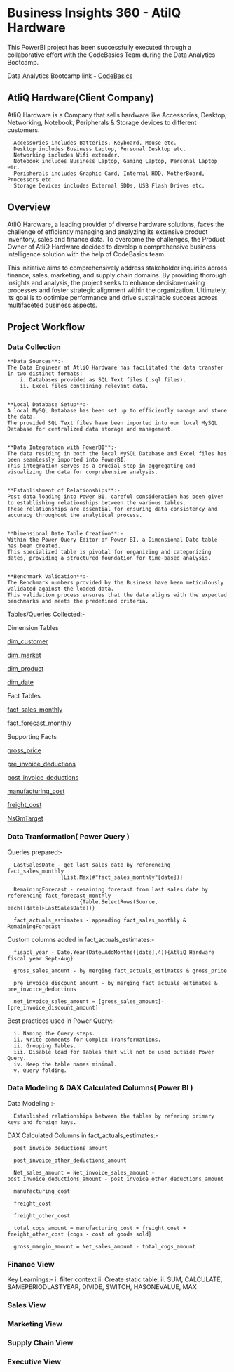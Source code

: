 # Business Insights 360 - AtilQ Hardware
This PowerBI project has been successfully executed through a collaborative effort with the CodeBasics Team during the Data Analytics Bootcamp.

Data Analytics Bootcamp link - [CodeBasics](https://codebasics.io/#ourcourses)

## AtliQ Hardware(Client Company)
AtliQ Hardware is a Company that sells hardware like Accessories, Desktop, Networking, Notebook, Peripherals & Storage devices to different customers.

      Accessories includes Batteries, Keyboard, Mouse etc.
      Desktop includes Business Laptop, Personal Desktop etc.
      Networking includes Wifi extender.
      Notebook includes Business Laptop, Gaming Laptop, Personal Laptop etc.
      Peripherals includes Graphic Card, Internal HDD, MotherBoard, Processors etc.
      Storage Devices includes External SDDs, USB Flash Drives etc.

## Overview
AtliQ Hardware, a leading provider of diverse hardware solutions, faces the challenge of efficiently managing and analyzing its extensive product inventory, sales and finance data. To overcome the challenges, the Product Owner of AtliQ Hardware decided to develop a comprehensive business intelligence solution with the help of CodeBasics team.  

This initiative aims to comprehensively address stakeholder inquiries across finance, sales, marketing, and supply chain domains. By providing thorough insights and analysis, the project seeks to enhance decision-making processes and foster strategic alignment within the organization. Ultimately, its goal is to optimize performance and drive sustainable success across multifaceted business aspects.

## Project Workflow
### Data Collection
    **Data Sources**:-
    The Data Engineer at AtliQ Hardware has facilitated the data transfer in two distinct formats:
        i. Databases provided as SQL Text files (.sql files).
        ii. Excel files containing relevant data.


    **Local Database Setup**:-
    A local MySQL Database has been set up to efficiently manage and store the data.
    The provided SQL Text files have been imported into our local MySQL Database for centralized data storage and management.


    **Data Integration with PowerBI**:-
    The data residing in both the local MySQL Database and Excel files has been seamlessly imported into PowerBI.
    This integration serves as a crucial step in aggregating and visualizing the data for comprehensive analysis.


    **Establishment of Relationships**:-
    Post data loading into Power BI, careful consideration has been given to establishing relationships between the various tables.
    These relationships are essential for ensuring data consistency and accuracy throughout the analytical process.


    **Dimensional Date Table Creation**:-
    Within the Power Query Editor of Power BI, a Dimensional Date table has been created.
    This specialized table is pivotal for organizing and categorizing dates, providing a structured foundation for time-based analysis.


    **Benchmark Validation**:-
    The Benchmark numbers provided by the Business have been meticulously validated against the loaded data.
    This validation process ensures that the data aligns with the expected benchmarks and meets the predefined criteria.


   Tables/Queries Collected:-

   Dimension Tables
   
   [dim_customer](https://github.com/sreenath569/Business-Insights-360/blob/main/DATASET/DB%20Files/dim_customer.jpeg)
   
   [dim_market](https://github.com/sreenath569/Business-Insights-360/blob/main/DATASET/DB%20Files/dim_market.jpeg)
   
   [dim_product](https://github.com/sreenath569/Business-Insights-360/blob/main/DATASET/DB%20Files/dim_product.jpeg)

   [dim_date]()
       
Fact Tables
   
   [fact_sales_monthly](https://github.com/sreenath569/Business-Insights-360/blob/main/DATASET/DB%20Files/fact_sales_monthly.jpeg)
   
   [fact_forecast_monthly](https://github.com/sreenath569/Business-Insights-360/blob/main/DATASET/DB%20Files/fact_forecast_monthly.jpeg)
       
Supporting Facts
   
   [gross_price](https://github.com/sreenath569/Business-Insights-360/blob/main/DATASET/DB%20Files/gross_price.jpeg)
   
   [pre_invoice_deductions](https://github.com/sreenath569/Business-Insights-360/blob/main/DATASET/DB%20Files/pre_invoice_deductions.jpeg)
   
   [post_invoice_deductions](https://github.com/sreenath569/Business-Insights-360/blob/main/DATASET/DB%20Files/post_invoice_deductions.jpeg)
   
   [manufacturing_cost](https://github.com/sreenath569/Business-Insights-360/blob/main/DATASET/DB%20Files/manufacturing_cost.jpeg)
   
   [freight_cost](https://github.com/sreenath569/Business-Insights-360/blob/main/DATASET/DB%20Files/freight_cost.jpeg)  

   [NsGmTarget]()


    
### Data Tranformation( Power Query )

   Queries prepared:-

      LastSalesDate - get last sales date by referencing fact_sales_monthly
                     {List.Max(#"fact_sales_monthly"[date])}
      
      RemainingForecast - remaining forecast from last sales date by referencing fact_forecast_monthly
                           {Table.SelectRows(Source, each([date]>LastSalesDate))}

      fact_actuals_estimates - appending fact_sales_monthly & RemainingForecast

   Custom columns added in fact_actuals_estimates:-

      fisacl_year - Date.Year(Date.AddMonths([date],4)){AtliQ Hardware fiscal year Sept-Aug}

      gross_sales_amount - by merging fact_actuals_estimates & gross_price

      pre_invoice_discount_amount - by merging fact_actuals_estimates & pre_invoice_deductions

      net_invoice_sales_amount = [gross_sales_amount]-[pre_invoice_discount_amount]

   Best practices used in Power Query:-

      i. Naming the Query steps.
      ii. Write comments for Complex Transformations.
      ii. Grouping Tables.
      iii. Disable load for Tables that will not be used outside Power Query.
      iv. Keep the table names minimal.
      v. Query folding.

### Data Modeling & DAX Calculated Columns( Power BI )

   Data Modeling :-

      Established relationships between the tables by refering primary keys and foreign keys.
      
   DAX Calculated Columns in fact_actuals_estimates:-

      post_invoice_deductions_amount
      
      post_invoice_other_deductions_amount
      
      Net_sales_amount = Net_invoice_sales_amount - post_invoice_deductions_amount - post_invoice_other_deductions_amount
      
      manufacturing_cost
      
      freight_cost
      
      freight_other_cost
      
      total_cogs_amount = manufacturing_cost + freight_cost + freight_other_cost {cogs - cost of goods sold}
      
      gross_margin_amount = Net_sales_amount - total_cogs_amount
      
### Finance View

   Key Learnings:-
      i. filter context
      ii. Create static table, 
      ii. SUM, CALCULATE, SAMEPERIODLASTYEAR, DIVIDE, SWITCH, HASONEVALUE, MAX
### Sales View

### Marketing View

### Supply Chain View

### Executive View

